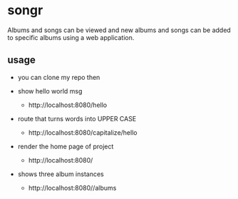 # songr
Albums and songs can be viewed and new albums and songs can be added to specific albums using a web application.

## usage
* you can clone my repo then


* show hello world msg
    * http://localhost:8080/hello



* route that turns words into UPPER CASE
    * http://localhost:8080/capitalize/hello


* render the home page of project
    * http://localhost:8080/
  

* shows three album instances
  * http://localhost:8080//albums